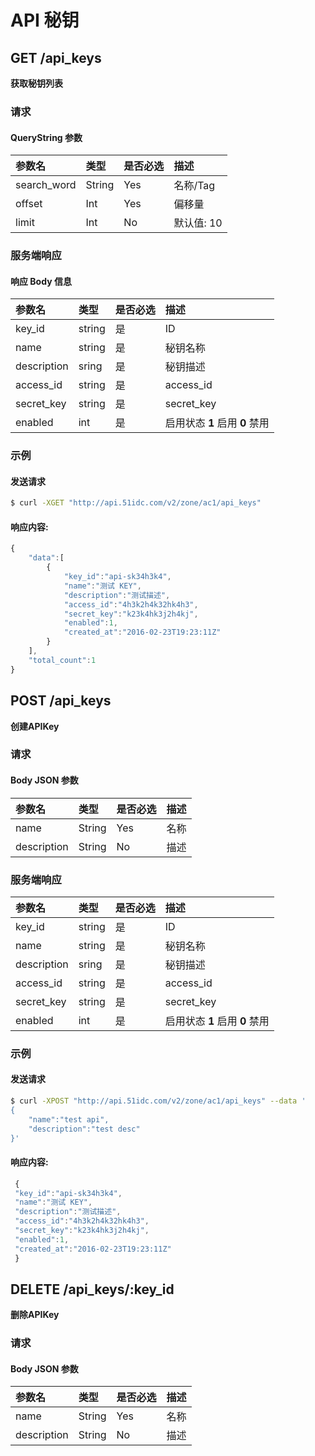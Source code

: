# API 秘钥

<!-- toc -->

## GET /api_keys

**获取秘钥列表**

### 请求

#### QueryString 参数

|参数名 | 类型 | 是否必选 | 描述 |
| :-- | :-- | :-- | :-- |
| search_word | String | Yes | 名称/Tag |
| offset | Int | Yes | 偏移量 |
| limit | Int | No | 默认值: 10 |

### 服务端响应

#### 响应 Body 信息

|参数名 | 类型 | 是否必选 | 描述 |
| :-- | :-- | :-- | :-- |
|key_id|string|是|ID|
|name|string|是|秘钥名称|
|description|sring|是|秘钥描述|
|access_id|string|是|access_id|
|secret_key|string|是|secret_key|
|enabled|int|是|启用状态 **1** 启用 **0** 禁用|

### 示例

#### 发送请求

```bash
$ curl -XGET "http://api.51idc.com/v2/zone/ac1/api_keys"
```

#### 响应内容:

```js
{
    "data":[
        {
            "key_id":"api-sk34h3k4",
            "name":"测试 KEY",
            "description":"测试描述",
            "access_id":"4h3k2h4k32hk4h3",
            "secret_key":"k23k4hk3j2h4kj",
            "enabled":1,
            "created_at":"2016-02-23T19:23:11Z"
        }
    ],
    "total_count":1
}
```


## POST /api_keys

**创建APIKey**


### 请求

#### Body JSON 参数

|参数名 | 类型 | 是否必选 | 描述 |
| :-- | :-- | :-- | :-- |
| name | String | Yes | 名称 |
| description | String | No | 描述 |


### 服务端响应

|参数名 | 类型 | 是否必选 | 描述 |
| :-- | :-- | :-- | :-- |
|key_id|string|是|ID|
|name|string|是|秘钥名称|
|description|sring|是|秘钥描述|
|access_id|string|是|access_id|
|secret_key|string|是|secret_key|
|enabled|int|是|启用状态 **1** 启用 **0** 禁用|


### 示例
#### 发送请求

```bash
$ curl -XPOST "http://api.51idc.com/v2/zone/ac1/api_keys" --data '
{
    "name":"test api",
    "description":"test desc"
}'
```
#### 响应内容:

```js
 {
 "key_id":"api-sk34h3k4",
 "name":"测试 KEY",
 "description":"测试描述",
 "access_id":"4h3k2h4k32hk4h3",
 "secret_key":"k23k4hk3j2h4kj",
 "enabled":1,
 "created_at":"2016-02-23T19:23:11Z"
 }
```


## DELETE /api_keys/:key_id
**删除APIKey**

### 请求
#### Body JSON 参数

|参数名 | 类型 | 是否必选 | 描述 |
| :-- | :-- | :-- | :-- |
| name | String | Yes | 名称 |
| description | String | No | 描述 |


